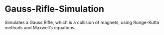 # Gauss-Rifle-Simulation
Simulates a Gauss Rifle, which is a collision of magnets, using Runge-Kutta methods and Maxwell’s equations.
